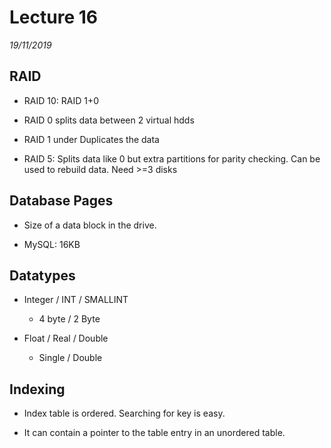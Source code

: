 # Lecture 16
*19/11/2019*

## RAID
- RAID 10: RAID 1+0

- RAID 0 splits data between 2 virtual hdds

- RAID 1 under Duplicates the data

- RAID 5: Splits data like 0 but extra partitions for parity checking. Can be used to rebuild data. Need >=3 disks

## Database Pages
- Size of a data block in the drive.

- MySQL: 16KB

## Datatypes

- Integer / INT / SMALLINT
    - 4 byte / 2 Byte

- Float / Real / Double
    - Single / Double

## Indexing
- Index table is ordered. Searching for key is easy.

- It can contain a pointer to the table entry in an unordered table.
